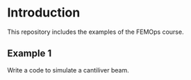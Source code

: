 # Introduction
This repository includes the examples of the FEMOps course. 

## Example 1
Write a code to simulate a cantiliver beam. 